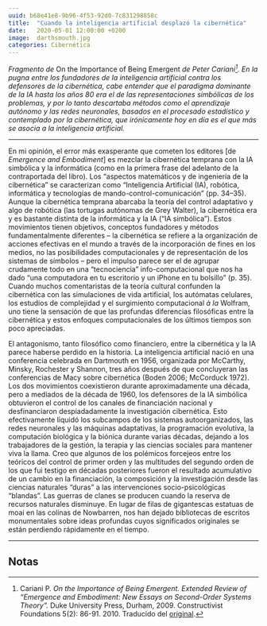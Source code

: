```yaml
---
uuid: b68e41e8-9b96-4f53-92d0-7c831298858c
title:  "Cuando la inteligencia artificial desplazó la cibernética"
date:   2020-05-01 12:00:00 +0200
image:  darthsmouth.jpg
categories: Cibernética
---
```


_Fragmento de_ On the Importance of Being Emergent _de Peter Cariani[^1]. En la pugna entre los fundadores de la inteligencia artificial contra los defensores de la cibernética, cabe entender que el paradigma dominante de la IA hasta los años 80 era el de las representaciones simbólicas de los problemas, y por lo tanto descartaba métodos como el aprendizaje autónomo y las redes neuronales, basados en el procesado estadístico y contemplado por la cibernética, que irónicamente hoy en día es el que más se asocia a la inteligencia artificial._

<hr class="wp-block-separator is-style-wide">

En mi opinión, el error más exasperante que cometen los editores \[de _Emergence and Embodiment_\] es mezclar la cibernética temprana con la IA simbólica y la informática (como en la primera frase del adelanto de la contraportada del libro). Los “aspectos matemáticos y de ingeniería de la cibernética” se caracterizan como “Inteligencia Artificial (IA), robótica, informática y tecnologías de mando-control-comunicación” (pp. 34–35). Aunque la cibernética temprana abarcaba la teoría del control adaptativo y algo de robótica (las tortugas autónomas de Grey Walter), la cibernética era y es bastante distinta de la informática y la IA (“IA simbólica”). Estos movimientos tienen objetivos, conceptos fundadores y métodos fundamentalmente diferentes – la cibernética se refiere a la organización de acciones efectivas en el mundo a través de la incorporación de fines en los medios, no las posibilidades computacionales y de representación de los sistemas de símbolos – pero el impulso parece ser el de agrupar crudamente todo en una “tecnociencia” info-computacional que nos ha dado “una computadora en tu escritorio y un iPhone en tu bolsillo” (p. 35). Cuando muchos comentaristas de la teoría cultural confunden la cibernética con las simulaciones de vida artificial, los autómatas celulares, los estudios de complejidad y el surgimiento computacional _à la_ Wolfram, uno tiene la sensación de que las profundas diferencias filosóficas entre la cibernética y estos enfoques computacionales de los últimos tiempos son poco apreciadas.

El antagonismo, tanto filosófico como financiero, entre la cibernética y la IA parece haberse perdido en la historia. La inteligencia artificial nació en una conferencia celebrada en Dartmouth en 1956, organizada por McCarthy, Minsky, Rochester y Shannon, tres años después de que concluyeran las conferencias de Macy sobre cibernética (Boden 2006; McCorduck 1972). Los dos movimientos coexistieron durante aproximadamente una década, pero a mediados de la década de 1960, los defensores de la IA simbólica obtuvieron el control de los canales de financiación nacional y desfinanciaron despiadadamente la investigación cibernética. Esto efectivamente liquidó los subcampos de los sistemas autoorganizados, las redes neuronales y las máquinas adaptativas, la programación evolutiva, la computación biológica y la biónica durante varias décadas, dejando a los trabajadores de la gestión, la terapia y las ciencias sociales para mantener viva la llama. Creo que algunos de los polémicos forcejeos entre los teóricos del control de primer orden y las multitudes del segundo orden de los que fui testigo en décadas posteriores fueron el resultado acumulativo de un cambio en la financiación, la composición y la investigación desde las ciencias naturales “duras” a las intervenciones socio-psicológicas “blandas”. Las guerras de clanes se producen cuando la reserva de recursos naturales disminuye. En lugar de filas de gigantescas estatuas de moai en las colinas de Nowbarren, nos han dejado bibliotecas de escritos monumentales sobre ideas profundas cuyos significados originales se están perdiendo rápidamente en el tiempo.

<hr class="wp-block-separator is-style-wide">

## Notas

[^1]: Cariani P. _On the Importance of Being Emergent. Extended Review of “Emergence and Embodiment: New Essays on Second-Order Systems Theory”._ Duke University Press, Durham, 2009. Constructivist Foundations 5(2): 86-91. 2010. Traducido del [original](http://constructivist.info/5/2/086.cariani).
